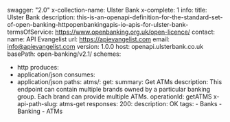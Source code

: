 swagger: "2.0"
x-collection-name: Ulster Bank
x-complete: 1
info:
  title: Ulster Bank
  description: this-is-an-openapi-definition-for-the-standard-set-of-open-banking-httpopenbankingapis-io-apis-for-ulster-bank-
  termsOfService: https://www.openbanking.org.uk/open-licence/
  contact:
    name: API Evangelist
    url: https://apievangelist.com
    email: info@apievangelist.com
  version: 1.0.0
host: openapi.ulsterbank.co.uk
basePath: open-banking/v2.1/
schemes:
- http
produces:
- application/json
consumes:
- application/json
paths:
  atms/:
    get:
      summary: Get ATMs
      description: This endpoint can contain multiple brands owned by a particular
        banking group. Each brand can provide multiple ATMs.
      operationId: getATMS
      x-api-path-slug: atms-get
      responses:
        200:
          description: OK
      tags:
      - Banks
      - Banking
      - ATMs